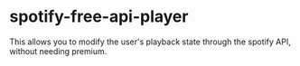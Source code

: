 # spotify-free-api-player
This allows you to modify the user's playback state through the spotify API, without needing premium.
